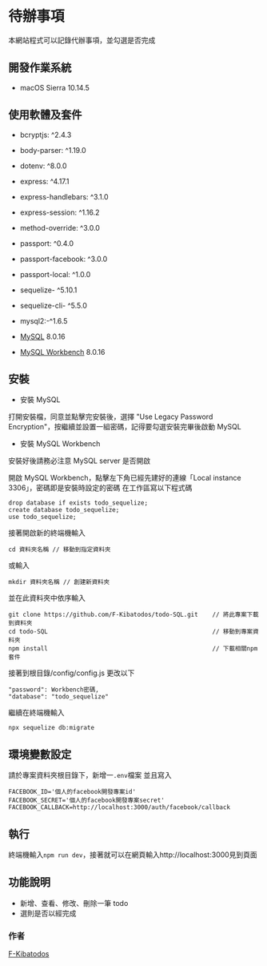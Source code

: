 # 待辦事項

本網站程式可以記錄代辦事項，並勾選是否完成

## 開發作業系統

- macOS Sierra 10.14.5

## 使用軟體及套件

- bcryptjs: ^2.4.3

- body-parser: ^1.19.0

- dotenv: ^8.0.0

- express: ^4.17.1

- express-handlebars: ^3.1.0

- express-session: ^1.16.2

- method-override: ^3.0.0

- passport: ^0.4.0

- passport-facebook: ^3.0.0

- passport-local: ^1.0.0

- sequelize- ^5.10.1

- sequelize-cli- ^5.5.0

- mysql2:-^1.6.5

- [MySQL](https://dev.mysql.com/downloads/mysql/) 8.0.16

- [MySQL Workbench](https://dev.mysql.com/downloads/workbench/) 8.0.16

## 安裝

- 安裝 MySQL

打開安裝檔，同意並點擊完安裝後，選擇 "Use Legacy Password Encryption"，按繼續並設置一組密碼，記得要勾選安裝完畢後啟動 MySQL

- 安裝 MySQL Workbench

安裝好後請務必注意 MySQL server 是否開啟

開啟 MySQL Workbench，點擊左下角已經先建好的連線「Local instance 3306」，密碼即是安裝時設定的密碼
在工作區寫以下程式碼

```
drop database if exists todo_sequelize;
create database todo_sequelize;
use todo_sequelize;
```

接著開啟新的終端機輸入

```
cd 資料夾名稱 // 移動到指定資料夾
```

或輸入

```
mkdir 資料夾名稱 // 創建新資料夾
```

並在此資料夾中依序輸入

```
git clone https://github.com/F-Kibatodos/todo-SQL.git    // 將此專案下載到資料夾
cd todo-SQL                                              // 移動到專案資料夾
npm install                                              // 下載相關npm套件
```

接著到根目錄/config/config.js 更改以下

```
"password": Workbench密碼,
"database": "todo_sequelize"
```

繼續在終端機輸入

```
npx sequelize db:migrate
```

## 環境變數設定

請於專案資料夾根目錄下，新增一`.env`檔案
並且寫入

```
FACEBOOK_ID='個人的facebook開發專案id'
FACEBOOK_SECRET='個人的facebook開發專案secret'
FACEBOOK_CALLBACK=http://localhost:3000/auth/facebook/callback
```

## 執行

終端機輸入`npm run dev`，接著就可以在網頁輸入http://localhost:3000見到頁面

## 功能說明

- 新增、查看、修改、刪除一筆 todo
- 選則是否以經完成

### 作者

[F-Kibatodos](https://github.com/F-Kibatodos)
